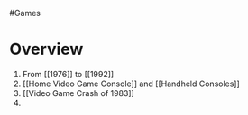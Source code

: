 #Games 
# Overview
1. From [[1976]] to [[1992]]
2. [[Home Video Game Console]] and [[Handheld Consoles]]
3. [[Video Game Crash of 1983]]
4. 
